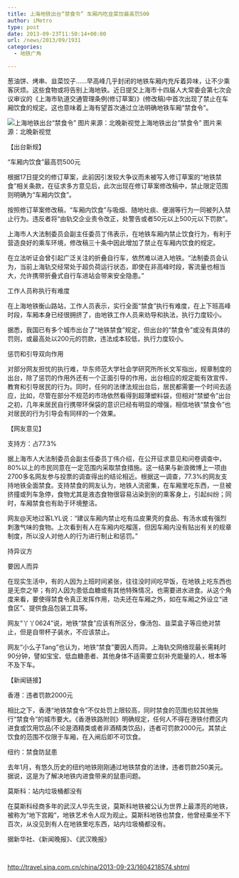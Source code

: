 ```yaml
---
title: 上海地铁出台“禁食令” 车厢内吃韭菜饺最高罚500
author: iMetro
type: post
date: 2013-09-23T11:50:14+00:00
url: /news/2013/09/1931
categories:
  - 地铁广角

---
```

葱油饼、烤串、韭菜饺子……早高峰几乎封闭的地铁车厢内充斥着异味，让不少乘客厌烦。这些食物或将告别上海地铁。近日提交上海市十四届人大常委会第七次会议审议的《上海市轨道交通管理条例(修订草案)》(修改稿)中首次出现了禁止在车厢饮食的规定。这也意味着上海有望首次通过立法明确地铁车厢“禁食令”。

<div>
  <img title="上海地铁出台“禁食令” 图片来源：北晚新视觉" src="http://i1.sinaimg.cn/travel/2013/0923/U5270P704DT20130923160809.jpg" alt="上海地铁出台“禁食令” 图片来源：北晚新视觉" />上海地铁出台“禁食令” 图片来源：北晚新视觉
</div>

【出台新规】

“车厢内饮食”最高罚500元

根据17日提交的修订草案，此前因引发较大争议而未被写入修订草案的“地铁禁食”相关条款，在征求多方意见后，此次出现在修订草案修改稿中，禁止限定范围则明确为“车厢内饮食”。

按照修订草案修改稿，“车厢内饮食”与吸烟、随地吐痰、便溺等行为一同被列入禁止行为。违反者将“由轨交企业责令改正，处警告或者50元以上500元以下罚款”。

上海市人大法制委员会副主任委员丁伟表示，在地铁车厢内禁止饮食行为，有利于营造良好的乘车环境，修改稿三十条中因此增加了禁止在车厢内饮食的规定。

在立法听证会曾引起广泛关注的折叠自行车，依然难以进入地铁。“法制委员会认为，当前上海轨交经常处于超负荷运行状态，即使在非高峰时段，客流量也相当大，允许携带折叠式自行车进站会带来安全隐患。”

工作人员称执行有难度

在上海地铁衡山路站，工作人员表示，实行全面“禁食”执行有难度，在上下班高峰时段，车厢本身已经很拥挤了，由地铁工作人员来劝导和执法，执行力度较小。

据悉，我国已有多个城市出台了“地铁禁食”规定，但出台的“禁食令”或没有具体的罚则，或最高处以200元的罚款，违法成本较低，执行力度较小。

惩罚和引导双向作用

对部分网友担忧的执行难，华东师范大学社会学研究所所长文军指出，规章制度的出台，除了惩罚的作用外还有一个正面引导的作用，出台相应的规定能有效宣传、教育和引导居民的行为。同时，任何的法律法规出台后，居民都需要一个时间去适应，比如，尽管在部分不规范的市场依然看得到超薄塑料袋，但相对“禁塑令”出台之初，几年来居民自行携带环保袋的意识已经有明显的增强，相信地铁“禁食令”也对居民的行为引导会有同样的一个效果。

【网友意见】

支持方：占77.3%

据上海市人大法制委员会副主任委员丁伟介绍，在公开征求意见和问卷调查中，80%以上的市民同意在一定范围内采取禁食措施。这一结果与新浪微博上一项由2700多名网友参与投票的调查得出的结论相近。根据这一调查，77.3%的网友支持地铁全面禁食。支持禁食的网友认为，地铁人流密集，在车厢里吃东西，一旦被挤撞或列车急停，食物尤其是液态食物很容易沾染到别的乘客身上，引起纠纷；同时，车厢禁食也有助于环境整洁。

网友@天地过客LYL说：“建议车厢内禁止吃有瓜皮果壳的食品、有汤水或有强烈刺激气味的食物。上次看到有人在车厢内吃榴莲，但因车厢内没有贴出有关的规章制度，所以没人对他人的行为进行制止和惩罚。”

持异议方

要因人而异

在现实生活中，有的人因为上班时间紧张，往往没时间吃早饭，在地铁上吃东西也是无奈之举；有的人因为患低血糖或有其他特殊情况，也需要进水进食。从这个角度来看，要使得禁食令真正发挥作用，功夫还在车厢之外，如在车厢之外设立“进食区”、提供食品包装工具等。

网友“丫丫0624”说，地铁“禁食”应该有所区分，像汤包、韭菜盒子等应绝对禁止，但是自带杯子装水，不应该禁止。

网友“小么子Tang”也认为，地铁“禁食”要因人而异。上海轨交网络现最长需耗时90分钟，譬如宝宝、低血糖患者、其他身体不适需要立刻补充能量的人，根本等不及下车。

【新闻链接】

香港：违者罚款2000元

相比之下，香港“地铁禁食令”不仅处罚上限较高，同时禁食的范围也较其他施行“禁食令”的城市要大。《香港铁路附则》明确规定，任何人不得在港铁付费区内进食或饮用饮品(不论是酒精类或者非酒精类饮品)，违者可罚款2000元。其禁止饮食的范围不仅限于车厢，在入闸后即不可饮食。

纽约：禁食防鼠患

去年1月，有悠久历史的纽约地铁刚刚通过地铁禁食的法律，违者罚款250美元。据说，这是为了解决地铁内进食带来的鼠患问题。

莫斯科：站内垃圾桶都没有

在莫斯科经商多年的武汉人华先生说，莫斯科地铁被公认为世界上最漂亮的地铁，被称为“地下宫殿”，地铁艺术令人叹为观止。莫斯科地铁也禁食，他曾经乘坐不下百次，从没见到有人在地铁里吃东西，站内垃圾桶都没有。

据新华社、《新闻晚报》、《武汉晚报》

&nbsp;

<http://travel.sina.com.cn/china/2013-09-23/1604218574.shtml>